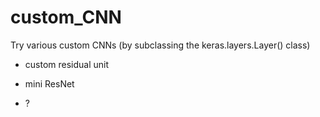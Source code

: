 # custom_CNN

Try various custom CNNs (by subclassing the keras.layers.Layer() class)

- custom residual unit

- mini ResNet

- ?
